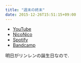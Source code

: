 ```yaml
---
title: "週末の終末"
date: 2015-12-26T15:51:15+09:00
---
```


- [YouTube](https://www.youtube.com/watch?iAkvH1UDumo)
- [NicoNico](https://nico.ms/sm27875731)
- [Spotify](https://open.spotify.com/track/7K69zYe9f1HCnBTNybHq6l)
- [Bandcamp](https://mikirihasshap.bandcamp.com/track/--21)

明日がリンレンの誕生日なので.